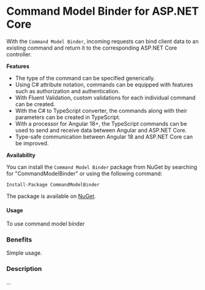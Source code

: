 ﻿Command Model Binder for ASP.NET Core
=============================

With the `Command Model Binder`, incoming requests can bind client data to an existing command and return it to the corresponding ASP.NET Core controller.


**Features**

* The type of the command can be specified generically.
* Using C# attribute notation, commands can be equipped with features such as authorization and authentication.
* With Fluent Validation, custom validations for each individual command can be created.
* With the C# to TypeScript converter, the commands along with their parameters can be created in TypeScript.
* With a processor for Angular 18+, the TypeScript commands can be used to send and receive data between Angular and ASP.NET Core.
* Type-safe communication between Angular 18 and ASP.NET Core can be improved.

**Availability**

You can install the `Command Model Binder` package from NuGet by searching for "CommandModelBinder" or using the following command:



```
Install-Package CommandModelBinder

```

The package is available on [NuGet]((https://www.nuget.org/packages/CommandModelBinder/0.0.2)).

#### Usage
To use command model binder <insert here>

### Benefits
Simple usage. <insert here>

### Description
...
<insert here>